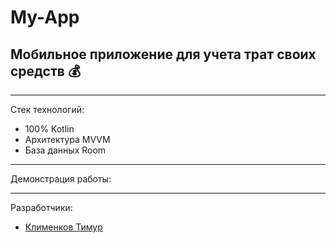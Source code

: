 # My-App
## Мобильное приложение для учета трат своих средств :moneybag:
____
Стек технологий:
- 100% Kotlin
- Архитектура MVVM
- База данных Room

____
Демонстрация работы:


____

Разработчики:

- [Клименков Тимур](https://github.com/Klimptoon)
